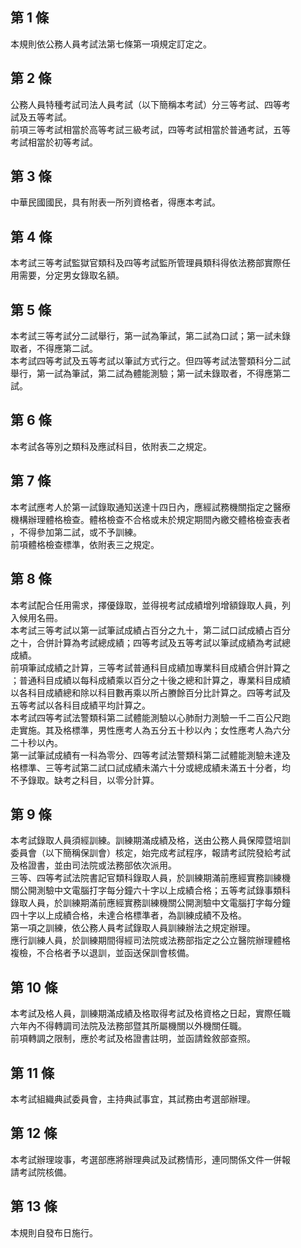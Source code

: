 第 1 條
-------
本規則依公務人員考試法第七條第一項規定訂定之。

第 2 條
-------
公務人員特種考試司法人員考試（以下簡稱本考試）分三等考試、四等考  
試及五等考試。  
前項三等考試相當於高等考試三級考試，四等考試相當於普通考試，五等  
考試相當於初等考試。

第 3 條
-------
中華民國國民，具有附表一所列資格者，得應本考試。

第 4 條
-------
本考試三等考試監獄官類科及四等考試監所管理員類科得依法務部實際任  
用需要，分定男女錄取名額。

第 5 條
-------
本考試三等考試分二試舉行，第一試為筆試，第二試為口試；第一試未錄  
取者，不得應第二試。  
本考試四等考試及五等考試以筆試方式行之。但四等考試法警類科分二試  
舉行，第一試為筆試，第二試為體能測驗；第一試未錄取者，不得應第二  
試。

第 6 條
-------
本考試各等別之類科及應試科目，依附表二之規定。

第 7 條
-------
本考試應考人於第一試錄取通知送達十四日內，應經試務機關指定之醫療  
機構辦理體格檢查。體格檢查不合格或未於規定期間內繳交體格檢查表者  
，不得參加第二試，或不予訓練。  
前項體格檢查標準，依附表三之規定。

第 8 條
-------
本考試配合任用需求，擇優錄取，並得視考試成績增列增額錄取人員，列  
入候用名冊。  
本考試三等考試以第一試筆試成績占百分之九十，第二試口試成績占百分  
之十，合併計算為考試總成績；四等考試及五等考試以筆試成績為考試總  
成績。  
前項筆試成績之計算，三等考試普通科目成績加專業科目成績合併計算之  
；普通科目成績以每科成績乘以百分之十後之總和計算之，專業科目成績  
以各科目成績總和除以科目數再乘以所占賸餘百分比計算之。四等考試及  
五等考試以各科目成績平均計算之。  
本考試四等考試法警類科第二試體能測驗以心肺耐力測驗一千二百公尺跑  
走實施。其及格標準，男性應考人為五分五十秒以內；女性應考人為六分  
二十秒以內。  
第一試筆試成績有一科為零分、四等考試法警類科第二試體能測驗未達及  
格標準、三等考試第二試口試成績未滿六十分或總成績未滿五十分者，均  
不予錄取。缺考之科目，以零分計算。

第 9 條
-------
本考試錄取人員須經訓練。訓練期滿成績及格，送由公務人員保障暨培訓  
委員會（以下簡稱保訓會）核定，始完成考試程序，報請考試院發給考試  
及格證書，並由司法院或法務部依次派用。  
三等、四等考試法院書記官類科錄取人員，於訓練期滿前應經實務訓練機  
關公開測驗中文電腦打字每分鐘六十字以上成績合格；五等考試錄事類科  
錄取人員，於訓練期滿前應經實務訓練機關公開測驗中文電腦打字每分鐘  
四十字以上成績合格，未達合格標準者，為訓練成績不及格。  
第一項之訓練，依公務人員考試錄取人員訓練辦法之規定辦理。  
應行訓練人員，於訓練期間得經司法院或法務部指定之公立醫院辦理體格  
複檢，不合格者予以退訓，並函送保訓會核備。

第 10 條
--------
本考試及格人員，訓練期滿成績及格取得考試及格資格之日起，實際任職  
六年內不得轉調司法院及法務部暨其所屬機關以外機關任職。  
前項轉調之限制，應於考試及格證書註明，並函請銓敘部查照。

第 11 條
--------
本考試組織典試委員會，主持典試事宜，其試務由考選部辦理。

第 12 條
--------
本考試辦理竣事，考選部應將辦理典試及試務情形，連同關係文件一併報  
請考試院核備。

第 13 條
--------
本規則自發布日施行。

